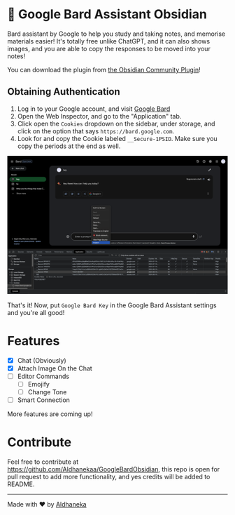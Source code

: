 # 💬 Google Bard Assistant Obsidian

Bard assistant by Google to help you study and taking notes, and memorise materials easier! It's totally free unlike ChatGPT, and it can also shows images, and you are able to copy the responses to be moved into your notes!

You can download the plugin from [the Obsidian Community Plugin](https://obsidian.md/plugins?id=google-bard-assistant)!

## Obtaining Authentication

1. Log in to your Google account, and visit [Google Bard](https://bard.google.com)
2. Open the Web Inspector, and go to the "Application" tab.
3. Click open the `Cookies` dropdown on the sidebar, under storage, and click on the option that says `https://bard.google.com`.
4. Look for and copy the Cookie labeled `__Secure-1PSID`. Make sure you copy the periods at the end as well.

<img src="./assets/Screenshot 2023-07-19 at 22.26.50.png"></img>

That's it! Now, put `Google Bard Key` in the Google Bard Assistant settings and you're all good!

# Features

-   [x] Chat (Obviously)
-   [x] Attach Image On the Chat
-   [ ] Editor Commands
    -   [ ] Emojify
    -   [ ] Change Tone
-   [ ] Smart Connection

More features are coming up!

# Contribute

Feel free to contribute at https://github.com/Aldhanekaa/GoogleBardObsidian, this repo is open for pull request to add more functionality, and yes credits will be added to README.

---

Made with ❤️ by [Aldhaneka](https://github.com/aldhanekaa)

